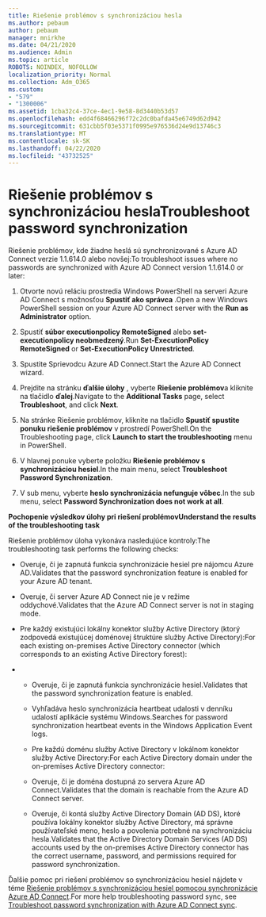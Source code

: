 ```yaml
---
title: Riešenie problémov s synchronizáciou hesla
ms.author: pebaum
author: pebaum
manager: mnirkhe
ms.date: 04/21/2020
ms.audience: Admin
ms.topic: article
ROBOTS: NOINDEX, NOFOLLOW
localization_priority: Normal
ms.collection: Adm_O365
ms.custom:
- "579"
- "1300006"
ms.assetid: 1cba32c4-37ce-4ec1-9e58-8d3440b53d57
ms.openlocfilehash: edd4f68466296f72c2dc0bafda45e6749d62d942
ms.sourcegitcommit: 631cbb5f03e5371f0995e976536d24e9d13746c3
ms.translationtype: MT
ms.contentlocale: sk-SK
ms.lasthandoff: 04/22/2020
ms.locfileid: "43732525"
---
```

# <a name="troubleshoot-password-synchronization"></a><span data-ttu-id="d2d40-102">Riešenie problémov s synchronizáciou hesla</span><span class="sxs-lookup"><span data-stu-id="d2d40-102">Troubleshoot password synchronization</span></span>

<span data-ttu-id="d2d40-103">Riešenie problémov, kde žiadne heslá sú synchronizované s Azure AD Connect verzie 1.1.614.0 alebo novšej:</span><span class="sxs-lookup"><span data-stu-id="d2d40-103">To troubleshoot issues where no passwords are synchronized with Azure AD Connect version 1.1.614.0 or later:</span></span>
  
1. <span data-ttu-id="d2d40-104">Otvorte novú reláciu prostredia Windows PowerShell na serveri Azure AD Connect s možnosťou **Spustiť ako správca** .</span><span class="sxs-lookup"><span data-stu-id="d2d40-104">Open a new Windows PowerShell session on your Azure AD Connect server with the **Run as Administrator** option.</span></span>

2. <span data-ttu-id="d2d40-105">Spustiť **súbor executionpolicy RemoteSigned** alebo **set-executionpolicy neobmedzený**.</span><span class="sxs-lookup"><span data-stu-id="d2d40-105">Run **Set-ExecutionPolicy RemoteSigned** or **Set-ExecutionPolicy Unrestricted**.</span></span>

3. <span data-ttu-id="d2d40-106">Spustite Sprievodcu Azure AD Connect.</span><span class="sxs-lookup"><span data-stu-id="d2d40-106">Start the Azure AD Connect wizard.</span></span>

4. <span data-ttu-id="d2d40-107">Prejdite na stránku **ďalšie úlohy** , vyberte **Riešenie problémov**a kliknite na tlačidlo **ďalej**.</span><span class="sxs-lookup"><span data-stu-id="d2d40-107">Navigate to the **Additional Tasks** page, select **Troubleshoot**, and click **Next**.</span></span>

5. <span data-ttu-id="d2d40-108">Na stránke Riešenie problémov, kliknite na tlačidlo **Spustiť spustite ponuku riešenie problémov** v prostredí PowerShell.</span><span class="sxs-lookup"><span data-stu-id="d2d40-108">On the Troubleshooting page, click **Launch to start the troubleshooting** menu in PowerShell.</span></span>

6. <span data-ttu-id="d2d40-109">V hlavnej ponuke vyberte položku **Riešenie problémov s synchronizáciou hesiel**.</span><span class="sxs-lookup"><span data-stu-id="d2d40-109">In the main menu, select **Troubleshoot Password Synchronization**.</span></span>

7. <span data-ttu-id="d2d40-110">V sub menu, vyberte **heslo synchronizácia nefunguje vôbec**.</span><span class="sxs-lookup"><span data-stu-id="d2d40-110">In the sub menu, select **Password Synchronization does not work at all**.</span></span>

<span data-ttu-id="d2d40-111">**Pochopenie výsledkov úlohy pri riešení problémov**</span><span class="sxs-lookup"><span data-stu-id="d2d40-111">**Understand the results of the troubleshooting task**</span></span>
  
<span data-ttu-id="d2d40-112">Riešenie problémov úloha vykonáva nasledujúce kontroly:</span><span class="sxs-lookup"><span data-stu-id="d2d40-112">The troubleshooting task performs the following checks:</span></span>
  
- <span data-ttu-id="d2d40-113">Overuje, či je zapnutá funkcia synchronizácie hesiel pre nájomcu Azure AD.</span><span class="sxs-lookup"><span data-stu-id="d2d40-113">Validates that the password synchronization feature is enabled for your Azure AD tenant.</span></span>

- <span data-ttu-id="d2d40-114">Overuje, či server Azure AD Connect nie je v režime oddychové.</span><span class="sxs-lookup"><span data-stu-id="d2d40-114">Validates that the Azure AD Connect server is not in staging mode.</span></span>

- <span data-ttu-id="d2d40-115">Pre každý existujúci lokálny konektor služby Active Directory (ktorý zodpovedá existujúcej doménovej štruktúre služby Active Directory):</span><span class="sxs-lookup"><span data-stu-id="d2d40-115">For each existing on-premises Active Directory connector (which corresponds to an existing Active Directory forest):</span></span>

- 
  - <span data-ttu-id="d2d40-116">Overuje, či je zapnutá funkcia synchronizácie hesiel.</span><span class="sxs-lookup"><span data-stu-id="d2d40-116">Validates that the password synchronization feature is enabled.</span></span>

  - <span data-ttu-id="d2d40-117">Vyhľadáva heslo synchronizácia heartbeat udalosti v denníku udalostí aplikácie systému Windows.</span><span class="sxs-lookup"><span data-stu-id="d2d40-117">Searches for password synchronization heartbeat events in the Windows Application Event logs.</span></span>

  - <span data-ttu-id="d2d40-118">Pre každú doménu služby Active Directory v lokálnom konektor služby Active Directory:</span><span class="sxs-lookup"><span data-stu-id="d2d40-118">For each Active Directory domain under the on-premises Active Directory connector:</span></span>

  - <span data-ttu-id="d2d40-119">Overuje, či je doména dostupná zo servera Azure AD Connect.</span><span class="sxs-lookup"><span data-stu-id="d2d40-119">Validates that the domain is reachable from the Azure AD Connect server.</span></span>

  - <span data-ttu-id="d2d40-120">Overuje, či kontá služby Active Directory Domain (AD DS), ktoré používa lokálny konektor služby Active Directory, má správne používateľské meno, heslo a povolenia potrebné na synchronizáciu hesla.</span><span class="sxs-lookup"><span data-stu-id="d2d40-120">Validates that the Active Directory Domain Services (AD DS) accounts used by the on-premises Active Directory connector has the correct username, password, and permissions required for password synchronization.</span></span>

<span data-ttu-id="d2d40-121">Ďalšie pomoc pri riešení problémov so synchronizáciou hesiel nájdete v téme [Riešenie problémov s synchronizáciou hesiel pomocou synchronizácie Azure AD Connect](https://docs.microsoft.com/azure/active-directory/connect/active-directory-aadconnectsync-troubleshoot-password-synchronization).</span><span class="sxs-lookup"><span data-stu-id="d2d40-121">For more help troubleshooting password sync, see [Troubleshoot password synchronization with Azure AD Connect sync](https://docs.microsoft.com/azure/active-directory/connect/active-directory-aadconnectsync-troubleshoot-password-synchronization).</span></span>
  